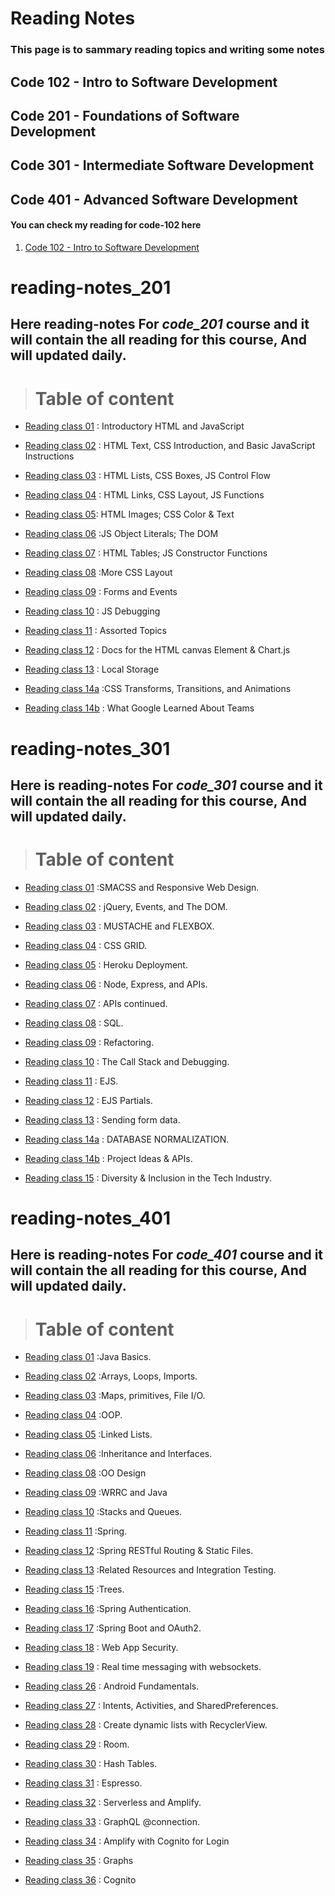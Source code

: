 # Reading Notes

### This page is to sammary reading topics and writing some notes

## Code 102 - Intro to Software Development

## Code 201 - Foundations of Software Development

## Code 301 - Intermediate Software Development

## Code 401 - Advanced Software Development

#### You can check my reading for code-102 here

1. [Code 102 - Intro to Software Development](./code-102/README.md)

# reading-notes_201

## **Here  reading-notes For *code_201* course and it will contain the all reading for this course, And will updated daily.**

> # Table of content

* [Reading class 01](code-201/Reading_notes_201_01.md) : Introductory HTML and JavaScript

* [Reading class 02](code-201/Reading_notes_201_02.md) : HTML Text, CSS Introduction, and Basic JavaScript Instructions

* [Reading class 03](code-201/Reading_notes_201_03.md) : HTML Lists, CSS Boxes, JS Control Flow

* [Reading class 04](code-201/Reading_notes_201_04.md) : HTML Links, CSS Layout, JS Functions

* [Reading class 05](code-201/Reading_notes_201_05.md): HTML Images; CSS Color & Text

* [Reading class 06](code-201/Reading_notes_201_06.md) :JS Object Literals; The DOM

* [Reading class 07](code-201/Reading_notes_201_07.md) : HTML Tables; JS Constructor Functions

* [Reading class 08](code-201/Reading_notes_201_08.md) :More CSS Layout

* [Reading class 09](code-201/Reading_notes_201_09.md) : Forms and Events

* [Reading class 10](code-201/Reading_notes_201_10.md) : JS Debugging

* [Reading class 11](code-201/Reading_notes_201_11.md) :  Assorted Topics

* [Reading class 12](code-201/Reading_notes_201_12.md) : Docs for the HTML canvas Element & Chart.js

* [Reading class 13](code-201/Reading_notes_201_13.md) : Local Storage

* [Reading class 14a](code-201/Reading_notes_201_14a.md) :CSS Transforms, Transitions, and Animations

* [Reading class 14b](code-201/Reading_notes_201_14b.md) : What Google Learned About Teams

# reading-notes_301

## **Here is reading-notes For *code_301* course and it will contain the all reading for this course, And will updated daily.**

> # Table of content

* [Reading class 01](code-301/Reading_notes_301_01.md) :SMACSS and Responsive Web Design.

* [Reading class 02](code-301/Reading_notes_301_02.md) : jQuery, Events, and The DOM.

* [Reading class 03](code-301/Reading_notes_301_03.md) : MUSTACHE and FLEXBOX.

* [Reading class 04](code-301/Reading_notes_301_04.md) : CSS GRID.

* [Reading class 05](code-301/Reading_notes_301_05.md) : Heroku Deployment.

* [Reading class 06](code-301/Reading_notes_301_06.md) : Node, Express, and APIs.

* [Reading class 07](code-301/Reading_notes_301_07.md) : APIs continued.

* [Reading class 08](code-301/Reading_notes_301_08.md) : SQL.

* [Reading class 09](code-301/Reading_notes_301_09.md) : Refactoring.

* [Reading class 10](code-301/Reading_notes_301_10.md) :  The Call Stack and Debugging.

* [Reading class 11](code-301/Reading_notes_301_11.md) :  EJS.

* [Reading class 12](code-301/Reading_notes_301_12.md) : EJS Partials.

* [Reading class 13](code-301/Reading_notes_301_13.md) : Sending form data.

* [Reading class 14a](code-301/Reading_notes_301_14a.md) : DATABASE NORMALIZATION.

* [Reading class 14b](code-301/Reading_notes_301_14b.md) : Project Ideas & APIs.

* [Reading class 15](code-301/Reading_notes_301_15.md) : Diversity & Inclusion in the Tech Industry.

# reading-notes_401

## **Here is reading-notes For *code_401* course and it will contain the all reading for this course, And will updated daily.**

> # Table of content

* [Reading class 01](code-401/Reading_notes_401_01.md) :Java Basics.

* [Reading class 02](code-401/Reading_notes_401_02.md) :Arrays, Loops, Imports.

* [Reading class 03](code-401/Reading_notes_401_03.md) :Maps, primitives, File I/O.

* [Reading class 04](code-401/Reading_notes_401_04.md) :OOP.

* [Reading class 05](code-401/Reading_notes_401_05.md) :Linked Lists.

* [Reading class 06](code-401/Reading_notes_401_06.md) :Inheritance and Interfaces.

* [Reading class 08](code-401/Reading_notes_401_08.md) :OO Design

* [Reading class 09](code-401/Reading_notes_401_09.md) :WRRC and Java

* [Reading class 10](code-401/Reading_notes_401_10.md) :Stacks and Queues.

* [Reading class 11](code-401/Reading_notes_401_11.md) :Spring.

* [Reading class 12](code-401/Reading_notes_401_12.md) :Spring RESTful Routing & Static Files.

* [Reading class 13](code-401/Reading_notes_401_13.md) :Related Resources and Integration Testing.

* [Reading class 15](code-401/Reading_notes_401_15.md) :Trees.

* [Reading class 16](code-401/Reading_notes_401_16.md) :Spring Authentication.

* [Reading class 17](code-401/Reading_notes_401_17.md) :Spring Boot and OAuth2.

* [Reading class 18](code-401/Reading_notes_401_18.md) : Web App Security.

* [Reading class 19](code-401/Reading_notes_401_19.md) : Real time messaging with websockets.

* [Reading class 26](code-401/Reading_notes_401_26.md) : Android Fundamentals.

* [Reading class 27](code-401/Reading_notes_401_27.md) : Intents, Activities, and SharedPreferences.

* [Reading class 28](code-401/Reading_notes_401_28.md) : Create dynamic lists with RecyclerView.

* [Reading class 29](code-401/Reading_notes_401_29.md) : Room.

* [Reading class 30](code-401/Reading_notes_401_30.md) : Hash Tables.

* [Reading class 31](code-401/Reading_notes_401_31.md) : Espresso.

* [Reading class 32](code-401/Reading_notes_401_32.md) : Serverless and Amplify.

* [Reading class 33](code-401/Reading_notes_401_33.md) :  GraphQL @connection.

* [Reading class 34](code-401/Reading_notes_401_34.md) :  Amplify with Cognito for Login

* [Reading class 35](code-401/Reading_notes_401_35.md) :  Graphs

* [Reading class 36](code-401/Reading_notes_401_36.md) :  Cognito

